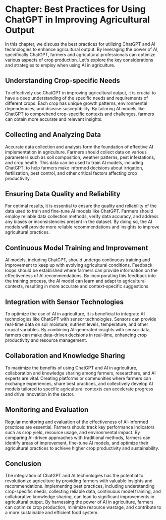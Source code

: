 Chapter: Best Practices for Using ChatGPT in Improving Agricultural Output
==========================================================================

In this chapter, we discuss the best practices for utilizing ChatGPT and AI technologies to enhance agricultural output. By leveraging the power of AI, specifically ChatGPT, farmers and agricultural professionals can optimize various aspects of crop production. Let's explore the key considerations and strategies to employ when using AI in agriculture.

**Understanding Crop-specific Needs**
-------------------------------------

To effectively use ChatGPT in improving agricultural output, it is crucial to have a deep understanding of the specific needs and requirements of different crops. Each crop has unique growth patterns, environmental dependencies, and disease susceptibility. By tailoring AI models like ChatGPT to comprehend crop-specific contexts and challenges, farmers can obtain more accurate and relevant insights.

**Collecting and Analyzing Data**
---------------------------------

Accurate data collection and analysis form the foundation of effective AI implementation in agriculture. Farmers should collect data on various parameters such as soil composition, weather patterns, pest infestations, and crop health. This data can be used to train AI models, including ChatGPT, to help farmers make informed decisions about irrigation, fertilization, pest control, and other critical factors affecting crop productivity.

**Ensuring Data Quality and Reliability**
-----------------------------------------

For optimal results, it is essential to ensure the quality and reliability of the data used to train and fine-tune AI models like ChatGPT. Farmers should employ reliable data collection methods, verify data accuracy, and address any biases or inconsistencies present in the dataset. By doing so, the AI models will provide more reliable recommendations and insights to improve agricultural practices.

**Continuous Model Training and Improvement**
---------------------------------------------

AI models, including ChatGPT, should undergo continuous training and improvement to keep up with evolving agricultural conditions. Feedback loops should be established where farmers can provide information on the effectiveness of AI recommendations. By incorporating this feedback into the training process, the AI model can learn and adapt to agricultural contexts, resulting in more accurate and context-specific suggestions.

**Integration with Sensor Technologies**
----------------------------------------

To optimize the use of AI in agriculture, it is beneficial to integrate AI technologies like ChatGPT with sensor technologies. Sensors can provide real-time data on soil moisture, nutrient levels, temperature, and other crucial variables. By combining AI-generated insights with sensor data, farmers can make data-driven decisions in real-time, enhancing crop productivity and resource management.

**Collaboration and Knowledge Sharing**
---------------------------------------

To maximize the benefits of using ChatGPT and AI in agriculture, collaboration and knowledge sharing among farmers, researchers, and AI experts are vital. Creating platforms or communities where farmers can exchange experiences, share best practices, and collectively develop AI models tailored to specific agricultural contexts can accelerate progress and drive innovation in the sector.

**Monitoring and Evaluation**
-----------------------------

Regular monitoring and evaluation of the effectiveness of AI-informed practices are essential. Farmers should track key performance indicators such as crop yield, resource usage, and environmental impact. By comparing AI-driven approaches with traditional methods, farmers can identify areas of improvement, fine-tune AI models, and optimize their agricultural practices to achieve higher crop productivity and sustainability.

**Conclusion**
--------------

The integration of ChatGPT and AI technologies has the potential to revolutionize agriculture by providing farmers with valuable insights and recommendations. Implementing best practices, including understanding crop-specific needs, collecting reliable data, continuous model training, and collaborative knowledge sharing, can lead to significant improvements in agricultural output. By harnessing the power of AI in agriculture, farmers can optimize crop production, minimize resource wastage, and contribute to a more sustainable and efficient food system.
